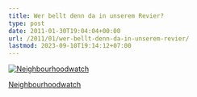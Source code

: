 ```yaml
---
title: Wer bellt denn da in unserem Revier?
type: post
date: 2011-01-30T19:04:04+00:00
url: /2011/01/wer-bellt-denn-da-in-unserem-revier/
lastmod: 2023-09-10T19:14:12+07:00
---
```

<div class="media image">
  <a href="http://www.flickr.com/photos/schreibblogade/5403615681/" title="Neighbourhoodwatch"><img src="//farm6.static.flickr.com/5133/5403615681_d7b80621d9_z.jpg" alt="Neighbourhoodwatch" /></p>

  <p>
    Neighbourhoodwatch
  </p>

  <p>
    </a></div>

